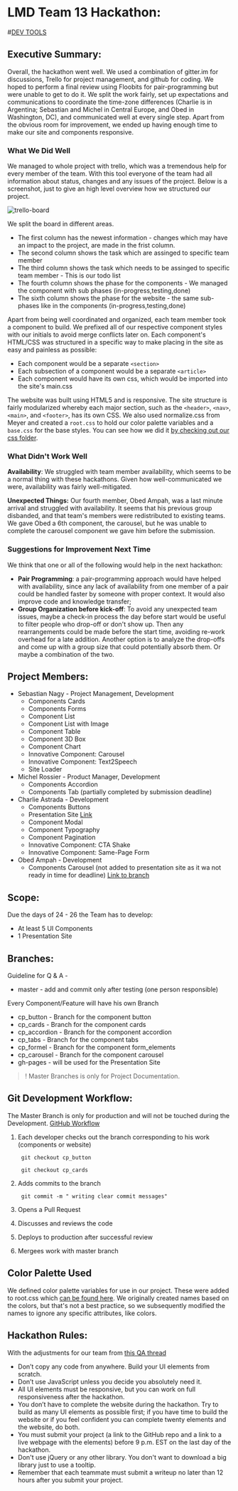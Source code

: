 # LMD Team 13 Hackathon:

#[DEV TOOLS](INSTRUCTIONS.md)

## Executive Summary:

Overall, the hackathon went well. We used a combination of gitter.im for discussions, Trello for project management, and github for coding. We hoped to perform a final review using Floobits for pair-programming but were unable to get to do it. We split the work fairly, set up expectations and communications to coordinate the time-zone differences (Charlie is in Argentina; Sebastian and Michel in Central Europe, and Obed in Washington, DC), and communicated well at every single step. Apart from the obvious room for improvement, we ended up having enough time to make our site and components responsive. 



### What We Did Well

We managed to whole project with trello, which was a tremendous help for every member of the team. With this tool everyone of the team had all information about status, changes and any issues of the project.
Below is a screenshot, just to give an high level overview how we structured our project.

![trello-board](http://i.imgur.com/h1Nkw8n.jpg)

We split the board in different areas. 

* The first column has the newest information - changes which may have an impact to the project, are made in the frist column.
* The second column shows the task which are assinged to specific team member
* The third column shows the task which needs to be assinged to specific team member - This is our todo list
* The fourth column shows the phase for the components - We managed the component with sub phases (in-progress,testing,done) 
* The sixth column shows the phase for the website - the same sub-phases like in the components (in-progress,testing,done)


Apart from being well coordinated and organized, each team member took a component to build. We prefixed all of our respective component styles with our initials to avoid merge conflicts later on. Each component's HTML/CSS was structured in a specific way to make placing in the site as easy and painless as possible: 

- Each component would be a separate `<section>`
- Each subsection of a component would be a separate `<article>` 
- Each component would have its own css, which would be imported into the site's main.css


The website was built using HTML5 and is responsive. The site structure is fairly modularized whereby each major section, such as the `<header>`, `<nav>`, `<main>`, and `<footer>`, has its own CSS. We also used normalize.css from Meyer and created a `root.css` to hold our color palette variables and a `base.css` for the base styles. You can see how we did it [by checking out our css folder](https://github.com/snagy22000/LMD-UI-Framework/blob/gh-pages/src/styles/css/main.css). 



### What Didn't Work Well 

**Availability**: We struggled with team member availability, which seems to be a normal thing with these hackathons. Given how well-communicated we were, availability was fairly well-mitigated. 



**Unexpected Things:**  Our fourth member, Obed Ampah, was a last minute arrival and struggled with availability.  It seems that his previous group disbanded, and that team's members were redistributed to existing teams. We gave Obed a 6th component, the carousel, but he was unable to complete the carousel component we gave him before the submission. 



### Suggestions for Improvement Next Time

We think that one or all of the following would help in the next hackathon: 

- **Pair Programming**: a pair-programming approach would have helped with availability, since any lack of availability from one member of a pair could be handled faster by someone with proper context. It would also improve code and knowledge transfer; 
- **Group Organization before kick-off**: To avoid any unexpected team issues, maybe a check-in process the day before start would be useful to filter people who drop-off or don't show up. Then any rearrangements could be made before the start time, avoiding re-work overhead for a late addition. Another option is to analyze the drop-offs and come up with a group size that could potentially absorb them. Or maybe a combination of the two. 





## Project Members:

* Sebastian Nagy - Project Management, Development
  - Components Cards
  - Components Forms
  - Component List
  - Component List with Image
  - Component Table
  - Component 3D Box
  - Component Chart
  - Innovative Component: Carousel
  - Innovative Component: Text2Speech
  - Site Loader
* Michel Rossier - Product Manager, Development
  - Components Accordion 
  - Components Tab (partially completed by submission deadline)
* Charlie Astrada - Development
  - Components Buttons
  - Presentation Site [Link](https://snagy22000.github.io/LMD-UI-Framework/) 
  - Component Modal
  - Component Typography
  - Component Pagination
  - Innovative Component: CTA Shake
  - Innovative Component: Same-Page Form
* Obed Ampah - Development
  * Components Carousel (not added to presentation site as it wa not ready in time for deadline) [Link to branch](https://github.com/snagy22000/LMD-UI-Framework/tree/cp_carousel)

## Scope:
Due the days of 24 - 26 the Team has to develop:

* At least 5 UI Components
* 1 Presentation Site

## Branches:

Guideline for Q & A -

* master - add and commit only after testing (one person responsible)



Every Component/Feature will have his own Branch

* cp_button - Branch for the component button
* cp_cards -  Branch for the component cards
* cp_accordion - Branch for the component accordion
* cp_tabs - Branch for the component tabs
* cp_formel - Branch for the component form_elements
* cp_carousel - Branch for the component carousel
* gh-pages - will be used for the Presentation Site


> ! Master Branches is only for Project Documentation.

## Git Development Workflow:


The Master Branch is only for production and will not be touched during the Development.
[GitHub Workflow](https://guides.github.com/introduction/flow/)

1. Each developer checks out the branch corresponding to his work (components or website)

        git checkout cp_button

        git checkout cp_cards


2. Adds commits to the branch 

        git commit -m " writing clear commit messages"

3. Opens a Pull Request  

4. Discusses and reviews the code

5. Deploys to production after successful review

6. Mergees work with master branch

## Color Palette Used

We defined color palette variables for use in our project. These were added to root.css which [can be found here](https://github.com/snagy22000/LMD-UI-Framework/blob/gh-pages/src/styles/css/root.css).  We originally created names based on the colors, but that's not a best practice, so we subsequently modified the names to ignore any specific attributes, like colors. 


## Hackathon Rules:

With the adjustments for our team from [this QA thread](https://qa.moderndeveloper.com/t/hackathon-teams-9-12-13-and-18/2509)

* Don’t copy any code from anywhere. Build your UI elements from scratch.
* Don’t use JavaScript unless you decide you absolutely need it.
* All UI elements must be responsive, but you can work on full responsiveness after the hackathon.
* You don’t have to complete the website during the hackathon. Try to build as many UI elements as possible first; if you have time to build the website or if you feel confident you can complete twenty elements and the website, do both.
* You must submit your project (a link to the GitHub repo and a link to a live webpage with the elements) before 9 p.m. EST on the last day of the hackathon.
* Don't use jQuery or any other library. You don't want to download a big library just to use a tooltip.
* Remember that each teammate must submit a writeup no later than 12 hours after you submit your project.

